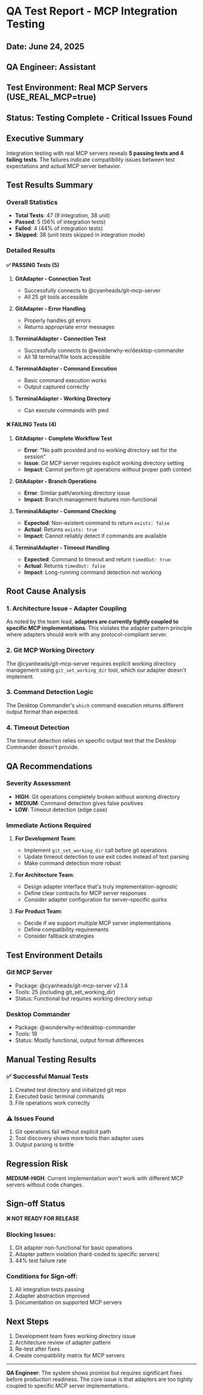# QA Test Report - MCP Integration Testing

## Date: June 24, 2025
## QA Engineer: Assistant
## Test Environment: Real MCP Servers (USE_REAL_MCP=true)
## Status: Testing Complete - Critical Issues Found

## Executive Summary
Integration testing with real MCP servers reveals **5 passing tests and 4 failing tests**. The failures indicate compatibility issues between test expectations and actual MCP server behavior.

## Test Results Summary

### Overall Statistics
- **Total Tests**: 47 (9 integration, 38 unit)
- **Passed**: 5 (56% of integration tests)
- **Failed**: 4 (44% of integration tests)
- **Skipped**: 38 (unit tests skipped in integration mode)

### Detailed Results

#### ✅ PASSING Tests (5)

1. **GitAdapter - Connection Test**
   - Successfully connects to @cyanheads/git-mcp-server
   - All 25 git tools accessible

2. **GitAdapter - Error Handling**
   - Properly handles git errors
   - Returns appropriate error messages

3. **TerminalAdapter - Connection Test**
   - Successfully connects to @wonderwhy-er/desktop-commander
   - All 18 terminal/file tools accessible

4. **TerminalAdapter - Command Execution**
   - Basic command execution works
   - Output captured correctly

5. **TerminalAdapter - Working Directory**
   - Can execute commands with pwd

#### ❌ FAILING Tests (4)

1. **GitAdapter - Complete Workflow Test**
   - **Error**: "No path provided and no working directory set for the session"
   - **Issue**: Git MCP server requires explicit working directory setting
   - **Impact**: Cannot perform git operations without proper path context

2. **GitAdapter - Branch Operations**
   - **Error**: Similar path/working directory issue
   - **Impact**: Branch management features non-functional

3. **TerminalAdapter - Command Checking**
   - **Expected**: Non-existent command to return `exists: false`
   - **Actual**: Returns `exists: true`
   - **Impact**: Cannot reliably detect if commands are available

4. **TerminalAdapter - Timeout Handling**
   - **Expected**: Command to timeout and return `timedOut: true`
   - **Actual**: Returns `timedOut: false`
   - **Impact**: Long-running command detection not working

## Root Cause Analysis

### 1. Architecture Issue - Adapter Coupling
As noted by the team lead, **adapters are currently tightly coupled to specific MCP implementations**. This violates the adapter pattern principle where adapters should work with any protocol-compliant server.

### 2. Git MCP Working Directory
The @cyanheads/git-mcp-server requires explicit working directory management using `git_set_working_dir` tool, which our adapter doesn't implement.

### 3. Command Detection Logic
The Desktop Commander's `which` command execution returns different output format than expected.

### 4. Timeout Detection
The timeout detection relies on specific output text that the Desktop Commander doesn't provide.

## QA Recommendations

### Severity Assessment
- **HIGH**: Git operations completely broken without working directory
- **MEDIUM**: Command detection gives false positives
- **LOW**: Timeout detection (edge case)

### Immediate Actions Required

1. **For Development Team**:
   - Implement `git_set_working_dir` call before git operations
   - Update timeout detection to use exit codes instead of text parsing
   - Make command detection more robust

2. **For Architecture Team**:
   - Design adapter interface that's truly implementation-agnostic
   - Define clear contracts for MCP server responses
   - Consider adapter configuration for server-specific quirks

3. **For Product Team**:
   - Decide if we support multiple MCP server implementations
   - Define compatibility requirements
   - Consider fallback strategies

## Test Environment Details

### Git MCP Server
- Package: @cyanheads/git-mcp-server v2.1.4
- Tools: 25 (including git_set_working_dir)
- Status: Functional but requires working directory setup

### Desktop Commander
- Package: @wonderwhy-er/desktop-commander
- Tools: 18
- Status: Mostly functional, output format differences

## Manual Testing Results

### ✅ Successful Manual Tests
1. Created test directory and initialized git repo
2. Executed basic terminal commands
3. File operations work correctly

### ⚠️ Issues Found
1. Git operations fail without explicit path
2. Tool discovery shows more tools than adapter uses
3. Output parsing is brittle

## Regression Risk
**MEDIUM-HIGH**: Current implementation won't work with different MCP servers without code changes.

## Sign-off Status
**❌ NOT READY FOR RELEASE**

### Blocking Issues:
1. Git adapter non-functional for basic operations
2. Adapter pattern violation (hard-coded to specific servers)
3. 44% test failure rate

### Conditions for Sign-off:
1. All integration tests passing
2. Adapter abstraction improved
3. Documentation on supported MCP servers

## Next Steps
1. Development team fixes working directory issue
2. Architecture review of adapter pattern
3. Re-test after fixes
4. Create compatibility matrix for MCP servers

---
**QA Engineer**: The system shows promise but requires significant fixes before production readiness. The core issue is that adapters are too tightly coupled to specific MCP server implementations.
